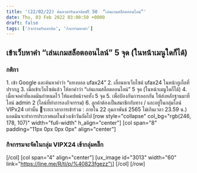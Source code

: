 ```yaml
---
title: '(22/02/22) ค้นหาคำรับเครดิตฟรี 50  “เล่นเกมสล็อตออนไลน์”'
date: Thu, 03 Feb 2022 03:00:50 +0000
draft: false
tags: ['กิจกรรมรับเครดิต', 'กิจกรรมหาคำ']
---
```


เข้าเว็บหาคำ “เล่นเกมสล็อตออนไลน์” 5 จุด (ในหน้าเมนูใดก็ได้)
------------------------------------------------------------

### กติกา

1\. เข้า Google และค้นหาคำว่า “แทงบอล ufax24” 2. เลื่อนหาเว็บไซต์ ufax24 ในหน้ากูเกิ้ลที่ปรากฏ 3. เมื่อเข้าเว็บไซต์แล้ว ให้หาคำว่า “เล่นเกมสล็อตออนไลน์” 5 จุด (ในหน้าเมนูใดก็ได้) 4. เมื่อเจอคำที่แอดมินกำหนดไว้ ให้แคปหน้าจอทั้ง 5 จุด 5. เพื่อป้องกันการลอกกัน ให้ส่งหลักฐานมาที่ไลน์ admin 2 (ไลน์ที่ทำการลงกิจกรรม) 6. ลูกค้าต้องเป็นสมาชิกกับทาง / และอยู่ในกลุ่มไลน์ VIPx24 เท่านั้น 📍ระยะเวลาการเข้าร่วม : ภายใน 22 กุมภาพันธ์ 2565 ไม่เกินเวลา 23.59 น.) แอดมินจะทำการประกาศผลในช่วงเช้าวันถัดไป \[row style="collapse" col\_bg="rgb(246, 178, 107)" width="full-width" h\_align="center"\] \[col span="8" padding="11px 0px 0px 0px" align="center"\]

### กิจกรรมจะจัดในกลุ่ม VIPX24 เข้ากลุ่มคลิ๊ก

\[/col\] \[col span="4" align="center"\] \[ux\_image id="3013" width="60" link="https://line.me/R/ti/p/%40823fgezz"\] \[/col\] \[/row\]